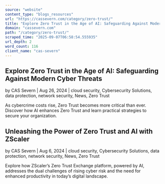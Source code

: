 ```yaml
---
source: "website"
content_type: "blogs_resources"
url: "https://cassevern.com/category/zero-trust/"
title: "Explore Zero Trust in the Age of AI: Safeguarding Against Modern Cyber Threats"
domain: "cassevern.com"
path: "/category/zero-trust/"
scraped_time: "2025-09-07T06:58:54.555935"
url_depth: 2
word_count: 116
client_name: "cas-severn"
---
```


## Explore Zero Trust in the Age of AI: Safeguarding Against Modern Cyber Threats

by CAS Severn | Aug 26, 2024 | cloud security, Cybersecurity Solutions, data protection, network security, News, Zero Trust

As cybercrime costs rise, Zero Trust becomes more critical than ever. Discover how AI enhances Zero Trust and learn practical strategies to secure your organization.

## Unleashing the Power of Zero Trust and AI with ZScaler

by CAS Severn | Aug 6, 2024 | cloud security, Cybersecurity Solutions, data protection, network security, News, Zero Trust

Explore how ZScaler’s Zero Trust Exchange platform, powered by AI, addresses the dual challenges of rising cyber risk and the need for enhanced productivity in today’s digital landscape.